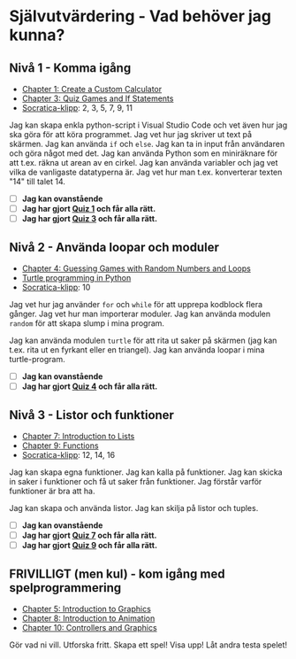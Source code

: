 # Självutvärdering - Vad behöver jag kunna?

## Nivå 1 - Komma igång

* [Chapter 1: Create a Custom Calculator](http://programarcadegames.com/index.php?chapter=python_as_calculator)
* [Chapter 3: Quiz Games and If Statements](http://programarcadegames.com/index.php?chapter=conditional_statements)
* [Socratica-klipp](https://www.youtube.com/playlist?list=PLi01XoE8jYohWFPpC17Z-wWhPOSuh8Er-): 2, 3, 5, 7, 9, 11

Jag kan skapa enkla python-script i Visual Studio Code och vet även hur jag ska göra för att köra programmet. Jag vet hur jag skriver ut text på skärmen. Jag kan använda `if` och `else`. Jag kan ta in input från användaren och göra något med det. Jag kan använda Python som en miniräknare för att t.ex. räkna ut arean av en cirkel. Jag kan använda variabler och jag vet vilka de vanligaste datatyperna är. Jag vet hur man t.ex. konverterar texten "14" till talet 14.

- [ ] **Jag kan ovanstående**
- [ ] **Jag har gjort [Quiz 1](http://programarcadegames.com/quiz/quiz.php?file=python_as_calculator) och får alla rätt.**
- [ ] **Jag har gjort [Quiz 3](http://programarcadegames.com/quiz/quiz.php?file=python_as_calculator) och får alla rätt.**

## Nivå 2 - Använda loopar och moduler
* [Chapter 4: Guessing Games with Random Numbers and Loops](http://programarcadegames.com/index.php?chapter=conditional_statements)
* [Turtle programming in Python](https://www.tutorialspoint.com/turtle-programming-in-python)
* [Socratica-klipp](https://www.youtube.com/playlist?list=PLi01XoE8jYohWFPpC17Z-wWhPOSuh8Er-): 10

Jag vet hur jag använder `for` och `while` för att upprepa kodblock flera gånger. Jag vet hur man importerar moduler. Jag kan använda modulen `random` för att skapa slump i mina program.

Jag kan använda modulen `turtle` för att rita ut saker på skärmen (jag kan t.ex. rita ut en fyrkant eller en triangel). Jag kan använda loopar i mina turtle-program.

- [ ] **Jag kan ovanstående**
- [ ] **Jag har gjort [Quiz 4](http://programarcadegames.com/quiz/quiz.php?file=loops) och får alla rätt.**

## Nivå 3 - Listor och funktioner
* [Chapter 7: Introduction to Lists](http://programarcadegames.com/index.php?chapter=introduction_to_lists)
* [Chapter 9: Functions](http://programarcadegames.com/index.php?chapter=functions)
* [Socratica-klipp](https://www.youtube.com/playlist?list=PLi01XoE8jYohWFPpC17Z-wWhPOSuh8Er-): 12, 14, 16

Jag kan skapa egna funktioner. Jag kan kalla på funktioner. Jag kan skicka in saker i funktioner och få ut saker från funktioner. Jag förstår varför funktioner är bra att ha.

Jag kan skapa och använda listor. Jag kan skilja på listor och tuples.

- [ ] **Jag kan ovanstående**
- [ ] **Jag har gjort [Quiz 7](http://programarcadegames.com/quiz/quiz.php?file=lists) och får alla rätt.**
- [ ] **Jag har gjort [Quiz 9](http://programarcadegames.com/quiz/quiz.php?file=functions) och får alla rätt.**

## FRIVILLIGT (men kul) - kom igång med spelprogrammering
* [Chapter 5: Introduction to Graphics](http://programarcadegames.com/index.php?chapter=introduction_to_graphics)
* [Chapter 8: Introduction to Animation](http://programarcadegames.com/index.php?chapter=introduction_to_animation)
* [Chapter 10: Controllers and Graphics](http://programarcadegames.com/index.php?chapter=controllers_and_graphics)

Gör vad ni vill. Utforska fritt. Skapa ett spel! Visa upp! Låt andra testa spelet!

